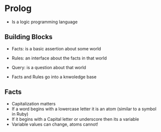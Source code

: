 # Prolog

* Is a logic programming language

## Building Blocks

* Facts: is a basic assertion about some world
* Rules: an interface about the facts in that world
* Query: is a question about that world

* Facts and Rules go into a knwoledge base

## Facts

* Capitalization matters
* If a word begins with a lowercase letter it is an atom (similar to a symbol in Ruby)
* If it begins with a Capital letter or underscore then its a variable
* Variable values can change, atoms cannot!


